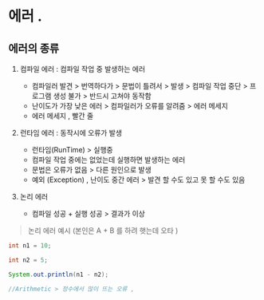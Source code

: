 # 에러 . 
## 에러의 종류
1. 컴파일 에러 : 컴파일 작업 중 발생하는 에러  
	- 컴파일러 발견 > 번역하다가 > 문법이 틀려서 > 발생 > 컴파일 작업 중단 > 프로그램 생성 불가 > 반드시 고쳐야 동작함
	- 난이도가 가장 낮은 에러 > 컴파일러가 오류를 알려줌 > 에러 메세지 
	- 에러 메세지 , 빨간 줄

2. 런타임 에러 : 동작시에 오류가 발생 
	- 런타임(RunTime) > 실행중
	- 컴파일 작업 중에는 없었는데 실행하면 발생하는 에러
	- 문법은 오류가 없음 > 다른 원인으로 발생
	- 예외 (Exception) , 난이도 중간 에러 > 발견 할 수도 있고 못 할 수도 있음
3. 논리 에러 
	- 컴파일 성공 + 실행 성공 > 결과가 이상

> 논리 에러 예시 (본인은 A + B 를 하려 햇는데 오타 )

```java
int n1 = 10;

int n2 = 5;

System.out.println(n1 - n2);

//Arithmetic > 정수에서 많이 뜨는 오류 ,
```

